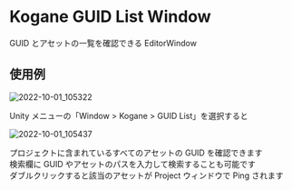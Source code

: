 # Kogane GUID List Window

GUID とアセットの一覧を確認できる EditorWindow

## 使用例

![2022-10-01_105322](https://user-images.githubusercontent.com/6134875/193378631-3b22f762-628f-4cc2-89cf-87b4646836b6.png)

Unity メニューの「Window > Kogane > GUID List」を選択すると

![2022-10-01_105437](https://user-images.githubusercontent.com/6134875/193378637-c101564e-6879-4c17-96e4-5c6b0c519596.png)

プロジェクトに含まれているすべてのアセットの GUID を確認できます  
検索欄に GUID やアセットのパスを入力して検索することも可能です  
ダブルクリックすると該当のアセットが Project ウィンドウで Ping されます  

